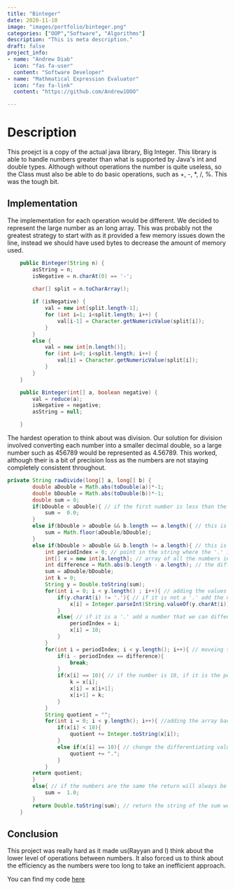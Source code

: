 ```yaml
---
title: "Binteger"
date: 2020-11-10
image: "images/portfolio/binteger.png"
categories: ["OOP","Software", "Algorithms"]
description: "This is meta description."
draft: false
project_info:
- name: "Andrew Diab"
  icon: "fas fa-user"
  content: "Software Developer"
- name: "Mathmatical Expression Evaluator"
  icon: "fas fa-link"
  content: "https://github.com/Andrew1OOO"

---
```


# Description
This proejct is a copy of the actual java library, Big Integer. This library is able to handle numbers greater than what is supported by Java's int and double types. Although without operations the number is quite useless, so the Class must also be able to do basic operations, such as +, -, *, /, %. This was the tough bit. 

## Implementation
The implementation for each operation would be different. We decided to represent the large number as an long array. This was probably not the greatest strategy to start with as it provided a few memory issues down the line, instead we should have used bytes to decrease the amount of memory used. 

```java
    public Binteger(String n) {
        asString = n;
        isNegative = n.charAt(0) == '-';
        
        char[] split = n.toCharArray();

        if (isNegative) {
            val = new int[split.length-1];
            for (int i=1; i<split.length; i++) {
                val[i-1] = Character.getNumericValue(split[i]);
            }
        }
        else {
            val = new int[n.length()];
            for (int i=0; i<split.length; i++) {
                val[i] = Character.getNumericValue(split[i]);
            }
        }
    }

    public Binteger(int[] a, boolean negative) {
        val = reduce(a);
        isNegative = negative;
        asString = null;

    }

```
The hardest operation to think about was division. Our solution for division involved converting each number into a smaller decimal double, so a large number such as 456789 would be represented as 4.56789. This worked, although their is a bit of precision loss as the numbers are not staying completely consistent throughout. 
```java
private String rawDivide(long[] a, long[] b) {
        double aDouble = Math.abs(toDouble(a))*-1;
        double bDouble = Math.abs(toDouble(b))*-1;
        double sum = 0;
        if(bDouble < aDouble){ // if the first number is less than the seconds the output will always be 0
            sum =  0.0;
        }
        else if(bDouble > aDouble && b.length == a.length){ // this is for a case, if the first number is greater than the second and the lengths are the same meaning the output will be very small
            sum = Math.floor(aDouble/bDouble);
        }
        else if(bDouble > aDouble && b.length != a.length){ // this is for a case, if the first number is greater than the second, but lengths are not the same meaning the output will be larger than 10
            int periodIndex = 0; // point in the string where the '.' is 
            int[] x = new int[a.length]; // array of all the numbers in the string
            int difference = Math.abs(b.length - a.length); // the difference in size between the 2 numbers, the difference for 345 and 3 would be 2
            sum = aDouble/bDouble;
            int k = 0;
            String y = Double.toString(sum);
            for(int i = 0; i < y.length() ; i++){ // adding the values of the string into the array
                if(y.charAt(i) != '.'){ // if it is not a '.' add the numbers
                    x[i] = Integer.parseInt(String.valueOf(y.charAt(i)));
                }
                else{ // if it is a '.' add a number that we can diffentiate from the other numbers, such as any number >= 10
                    periodIndex = i;
                    x[i] = 10;
                }
            }
            for(int i = periodIndex; i < y.length(); i++){ // moveing the period over by the amount of difference
                if(i - periodIndex == difference){ 
                    break;
                }
                if(x[i] == 10){ // if the number is 10, if it is the period, move the period over to the right one
                    k = x[i];
                    x[i] = x[i+1];
                    x[i+1] = k;
                }
            }
            String quotient = "";
            for(int i = 0; i < y.length(); i++){ //adding the array back into a string
                if(x[i] < 10){
                    quotient += Integer.toString(x[i]);
                }
                else if(x[i] == 10){ // change the differentiating value back to a '.'
                    quotient += ".";
                }
            }
        return quotient;
        }
        else{ // if the numbers are the same the return will always be 1
            sum =  1.0;
        }
        return Double.toString(sum); // return the string of the sum we had figured out
    }
```
## Conclusion
This project was really hard as it made us(Rayyan and I) think about the lower level of operations between numbers. It also forced us to think about the efficiency as the numbers were too long to take an inefficient approach.  

You can find my code [here](https://github.com/)